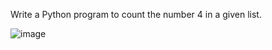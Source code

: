 Write a Python program to count the number 4 in a given list.

![image](https://github.com/Ephraim-Hedia/Embedded_Linux_Diploma_Team_C1/assets/74508494/011eb9ef-1409-4713-b5ee-5f113b5f5bb9)
